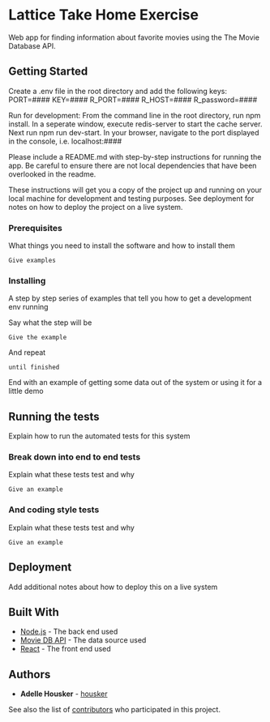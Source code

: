# Lattice Take Home Exercise

Web app for finding information about favorite movies using the The Movie Database API.

## Getting Started

Create a .env file in the root directory and add the following keys:
PORT=####
KEY=####
R_PORT=####
R_HOST=####
R_password=####

Run for development:
From the command line in the root directory, run npm install. In a seperate window, execute redis-server to start the cache server. Next run npm run dev-start. In your browser, navigate to the port displayed in the console, i.e. localhost:####


Please include a README.md with step-by-step instructions for running the app. Be careful to ensure there are not local dependencies that have been overlooked in the readme.

These instructions will get you a copy of the project up and running on your local machine for development and testing purposes. See deployment for notes on how to deploy the project on a live system.

### Prerequisites

What things you need to install the software and how to install them

```
Give examples
```

### Installing

A step by step series of examples that tell you how to get a development env running

Say what the step will be

```
Give the example
```

And repeat

```
until finished
```

End with an example of getting some data out of the system or using it for a little demo

## Running the tests

Explain how to run the automated tests for this system

### Break down into end to end tests

Explain what these tests test and why

```
Give an example
```

### And coding style tests

Explain what these tests test and why

```
Give an example
```

## Deployment

Add additional notes about how to deploy this on a live system

## Built With

* [Node.js](https://nodejs.org/en/) - The back end used
* [Movie DB API](https://developers.themoviedb.org/3/getting-started/introduction) - The data source used
* [React](https://reactjs.org/) - The front end used

## Authors

* **Adelle Housker** - [housker](https://github.com/housker)

See also the list of [contributors](https://github.com/your/project/contributors) who participated in this project.
